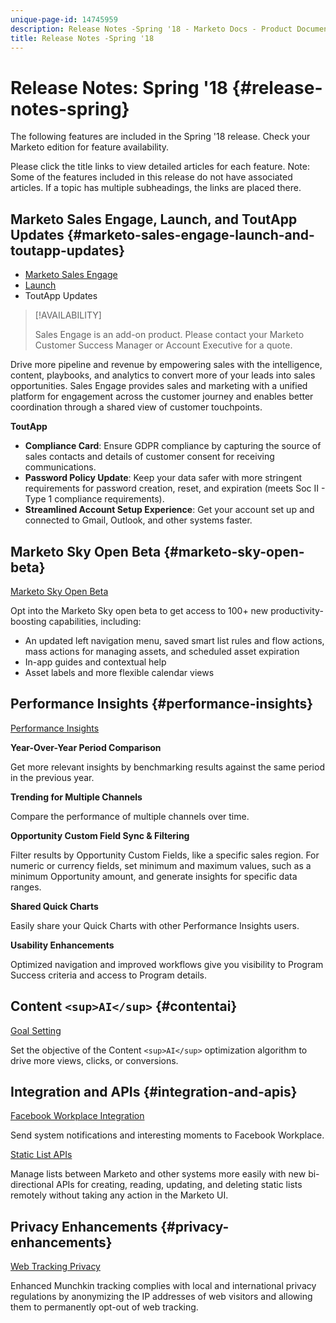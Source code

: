 ```yaml
---
unique-page-id: 14745959
description: Release Notes -Spring '18 - Marketo Docs - Product Documentation
title: Release Notes -Spring '18
---
```


# Release Notes: Spring '18 {#release-notes-spring}

The following features are included in the Spring '18 release. Check your Marketo edition for feature availability.

Please click the title links to view detailed articles for each feature. Note: Some of the features included in this release do not have associated articles. If a topic has multiple subheadings, the links are placed there.

## Marketo Sales Engage, Launch, and ToutApp Updates {#marketo-sales-engage-launch-and-toutapp-updates}

* [Marketo Sales Engage](/help/marketo/product-docs/marketo-sales-connect/getting-started/sales-connect-overview.md)
* [Launch](/help/marketo/product-docs/marketo-sales-connect/getting-started/sales-connect-overview.md)
* ToutApp Updates

>[!AVAILABILITY]
>
>Sales Engage is an add-on product. Please contact your Marketo Customer Success Manager or Account Executive for a quote.

Drive more pipeline and revenue by empowering sales with the intelligence, content, playbooks, and analytics to convert more of your leads into sales opportunities. Sales Engage provides sales and marketing with a unified platform for engagement across the customer journey and enables better coordination through a shared view of customer touchpoints.

**ToutApp**

* **Compliance Card**: Ensure GDPR compliance by capturing the source of sales contacts and details of customer consent for receiving communications.
* **Password Policy Update**: Keep your data safer with more stringent requirements for password creation, reset, and expiration (meets Soc II - Type 1 compliance requirements).
* **Streamlined Account Setup Experience**: Get your account set up and connected to Gmail, Outlook, and other systems faster.

## Marketo Sky Open Beta {#marketo-sky-open-beta}

[Marketo Sky Open Beta](https://help.marketo.com/hc/en-us)

Opt into the Marketo Sky open beta to get access to 100+ new productivity-boosting capabilities, including:

* An updated left navigation menu, saved smart list rules and flow actions, mass actions for managing assets, and scheduled asset expiration
* In-app guides and contextual help
* Asset labels and more flexible calendar views

## Performance Insights {#performance-insights}

[Performance Insights](/help/marketo/product-docs/reporting/performance-insights/performance-insights-overview.md)

**Year-Over-Year Period Comparison**

Get more relevant insights by benchmarking results against the same period in the previous year.

**Trending for Multiple Channels**

Compare the performance of multiple channels over time.

**Opportunity Custom Field Sync & Filtering**

Filter results by Opportunity Custom Fields, like a specific sales region. For numeric or currency fields, set minimum and maximum values, such as a minimum Opportunity amount, and generate insights for specific data ranges.

**Shared Quick Charts**

Easily share your Quick Charts with other Performance Insights users.

**Usability Enhancements**

Optimized navigation and improved workflows give you visibility to Program Success criteria and access to Program details.

## Content `<sup>AI</sup>`  {#contentai}

[Goal Setting](/help/marketo/product-docs/predictive-content/getting-started-predictive-content-and-content-ai/algorithm-goal-settings.md)

Set the objective of the Content `<sup>AI</sup>` optimization algorithm to drive more views, clicks, or conversions.

## Integration and APIs {#integration-and-apis}

[Facebook Workplace Integration](/help/marketo/product-docs/administration/additional-integrations/add-workplace-by-facebook-as-a-launchpoint-service.md)

Send system notifications and interesting moments to Facebook Workplace.

[Static List APIs](http://developers.marketo.com/rest-api/assets/static-lists/)

Manage lists between Marketo and other systems more easily with new bi-directional APIs for creating, reading, updating, and deleting static lists remotely without taking any action in the Marketo UI.

## Privacy Enhancements {#privacy-enhancements}

[Web Tracking Privacy](http://developers.marketo.com/javascript-api/lead-tracking/)

Enhanced Munchkin tracking complies with local and international privacy regulations by anonymizing the IP addresses of web visitors and allowing them to permanently opt-out of web tracking.
